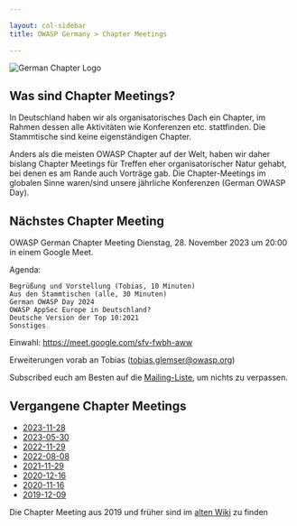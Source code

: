 ```yaml
---

layout: col-sidebar
title: OWASP Germany > Chapter Meetings

---
```


![German Chapter Logo](../assets/images/OWASP_German_Chapter_WHITE_PNG.png)

## Was sind Chapter Meetings?

In Deutschland haben wir als organisatorisches Dach ein Chapter, im Rahmen dessen alle Aktivitäten wie Konferenzen etc. stattfinden. Die Stammtische sind keine eigenständigen Chapter.

Anders als die meisten OWASP Chapter auf der Welt, haben wir daher bislang Chapter Meetings für Treffen eher organisatorischer Natur gehabt, bei denen es am Rande auch Vorträge gab. Die Chapter-Meetings im globalen Sinne waren/sind unsere jährliche Konferenzen (German OWASP Day). 

## Nächstes Chapter Meeting

OWASP German Chapter Meeting Dienstag, 28. November 2023 um 20:00 in einem Google Meet.

Agenda:

    Begrüßung und Vorstellung (Tobias, 10 Minuten)
    Aus den Stammtischen (alle, 30 Minuten)
    German OWASP Day 2024
    OWASP AppSec Europe in Deutschland?
    Deutsche Version der Top 10:2021 
    Sonstiges

Einwahl: https://meet.google.com/sfv-fwbh-aww

Erweiterungen vorab an Tobias (tobias.glemser@owasp.org)

Subscribed euch am Besten auf die [Mailing-Liste](https://groups.google.com/a/owasp.org/group/germany-chapter/), um nichts zu verpassen.

## Vergangene Chapter Meetings

 * [2023-11-28](protocols/2023-11-28.pdf)
 * [2023-05-30](protocols/2023-05-30.pdf)
 * [2022-11-29](protocols/2022-11-29.pdf)
 * [2022-08-08](protocols/2022-08-08.pdf)
 * [2021-11-29](protocols/2021-11-29.pdf)
 * [2020-12-16](protocols/2020-12-16.pdf)
 * [2020-11-16](protocols/2020-11-16.pdf)
 * [2019-12-09](protocols/2019-12-09.pdf)

Die Chapter Meeting aus 2019 und früher sind im [alten Wiki](https://wiki.owasp.org/index.php/Germany/Chapter_Meetings) zu finden 

